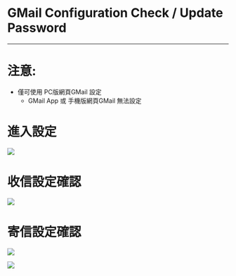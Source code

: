 # GMail Configuration Check / Update Password
---

# 注意:
- 僅可使用 PC版網頁GMail 設定
    - GMail App 或 手機版網頁GMail 無法設定

# 進入設定
![](https://in.ncu.edu.tw/center31/GMail_config_check/GMail_config_check01.png)
# 收信設定確認
![](https://in.ncu.edu.tw/center31/GMail_config_check/GMail_config_check02.png)
# 寄信設定確認
![](https://in.ncu.edu.tw/center31/GMail_config_check/GMail_config_check03.png)

![](https://in.ncu.edu.tw/center31/GMail_config_check/GMail_config_check04.png)
